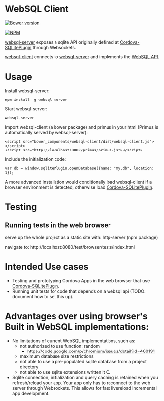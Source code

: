 # WebSQL Client
[![Bower version](https://badge.fury.io/bo/websql-client.svg)](http://badge.fury.io/bo/websql-client)

[![NPM](https://nodei.co/npm/websql-client.png?downloads=true&downloadRank=true&stars=true)](https://nodei.co/npm/websql-client/)

[websql-server](https://github.com/MetaMemoryT/websql-server) exposes a sqlite
API originally defined at
[Cordova-SQLitePlugin](https://github.com/brodysoft/Cordova-SQLitePlugin)
through Websockets.

[websql-client](https://github.com/MetaMemoryT/websql-client) connects to [websql-server](https://github.com/MetaMemoryT/websql-server)
and implements the [WebSQL API](http://www.w3.org/TR/webdatabase/).

# Usage

Install websql-server:
```
npm install -g websql-server
```

Start websql-server:
```
websql-server
```

Import websql-client (a bower package) and primus in your html (Primus
is automatically served by websql-server):
```
<script src="bower_components/websql-client/dist/websql-client.js"></script>
<script src="http://localhost:8082/primus/primus.js"></script>
```

Include the initialization code:
```
var db = window.sqlitePlugin.openDatabase({name: "my.db", location: 1});
```

A more advanced installation would conditionally load websql-client if a browser
environment is detected, otherwise load
[Cordova-SQLitePlugin](https://github.com/brodysoft/Cordova-SQLitePlugin).

# Testing
## Running tests in the web browser
serve up the whole project as a static site with: http-server (npm package)

navigate to: http://localhost:8080/test/browser/tests/index.html

# Intended Use cases
- Testing and prototyping Cordova Apps in the web browser that use
[Cordova-SQLitePlugin](https://github.com/brodysoft/Cordova-SQLitePlugin).
- Running unit tests for code that depends on a websql api (TODO: document how
  to set this up).

# Advantages over using browser's Built in WebSQL implementations:
- No limitations of current WebSQL implementations, such as:
  - not authorized to use function: random
    - https://code.google.com/p/chromium/issues/detail?id=460191
  - maximum database size restrictions
  - not able to use a pre-populated sqlite database from a project directory
  - not able to use sqlite extensions written it C.
- Sqlite connection, initialization and query caching is retained when you
refresh/reload your app.  Your app only has to reconnect to the web server
through Websockets.  This allows for fast livereload incremental
app development.
